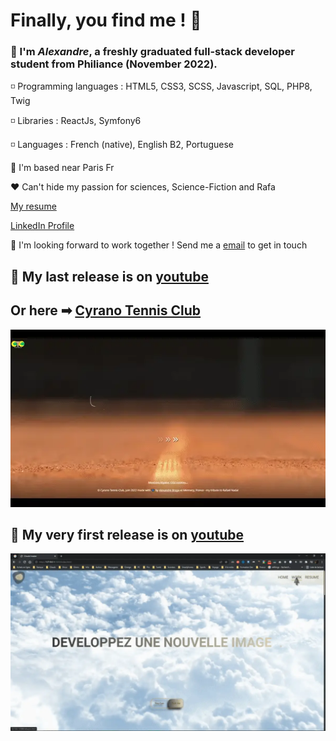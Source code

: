 # Finally, you find me ! 👋

<!-- ![Me](https://github.com/agamemnon94/imagesGitHub/blob/master/iamwho250.png?raw=true) -->

### 👨 I'm **_Alexandre_**, a freshly graduated full-stack developer student from Philiance (November 2022).

◽ Programming languages :  HTML5, CSS3, SCSS, Javascript, SQL, PHP8, Twig

◽ Libraries : ReactJs, Symfony6

◽ Languages :  French (native), English B2, Portuguese

🗼 I'm based near Paris Fr

❤ Can't hide my passion for sciences, Science-Fiction and Rafa

[My resume](http://alexandre-braga.fr/)

 [LinkedIn Profile](https://www.linkedin.com/in/alexandre-braga-287368231/)

🔗 I'm looking forward to work together ! Send me a [email](mailto:contact@alexandre-braga.fr) to get in touch

## 📼 My last release is on [youtube](https://youtu.be/M8_9rQauwwk)
## Or here ➡ [Cyrano Tennis Club](https://cyranotennisclub.alexandre-braga.fr)

![2022-10-29 CyranoTennisClub](https://github.com/agamemnon94/imagesGitHub/blob/master/ctc.webp?raw=true)

## 📼 My very first release is on [youtube](https://youtu.be/UXOAyfDKOoY)
    
![Premier site CV](https://github.com/agamemnon94/imagesGitHub/blob/master/clouds_header.webp?raw=true)

<!--
**agamemnon94/agamemnon94** is a ✨ _special_ ✨ repository because its `README.md` (this file) appears on your GitHub profile.

Here are some ideas to get you started:

- 🔭 I’m currently working on ...
- 🌱 I’m currently learning ...
- 👯 I’m looking to collaborate on ...
- 🤔 I’m looking for help with ...
- 💬 Ask me about ...
- 📫 How to reach me: ...
- 😄 Pronouns: ...
- ⚡ Fun fact: ...
-->
